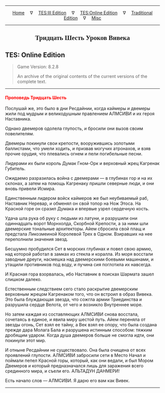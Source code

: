 
---

<!-- Jekyll Page Links -->

<center>
<a href="../../../../index.html">Home</a>
&emsp;&nabla;&emsp;
<a href="../../../index-tes3.html">TES:III Edition</a>
&emsp;&nabla;&emsp;
<a href="../../../index-teso.html">TES:Online Edition</a>
&emsp;&nabla;&emsp;
<a href="../../../index-traditional.html">Traditional Edition</a>
&emsp;&nabla;&emsp;
<a href="../../../index-misc.html">Misc</a>
</center>

<!-- Markdown Body Below: -->

---

<center>
<h2><span style="font-family:Georgia">Тридцать Шесть Уроков Вивека</span></h2>
</center>

## TES: Online Edition

> Game Version: 8.2.8
>
> An archive of the original contents of the current versions of the complete text.

---

#### <span style="color:red">Проповедь Тридцать Шесть</span>

Послушай же, это было в дни Ресдайнии, когда каймеры и двемеры жили под мудрым и великодушным правлением АЛМСИВИ и их героя Наставника.

Однако двемеров одолела глупость, и бросили они вызов своим повелителям.

Двемеры покинули свои крепости, вооружившись золотыми баллистами, что умели ходить, и призвав могучих атронахов, и взяв прочие орудия, что плевались огнем и пели погибельные песни.

Лидерами их были король Думак Гном-Орк и верховный жрец Кагренак Губитель.

Ожидаемо разразилась война с двемерами — в глубинах гор и на их склонах, а затем на помощь Кагренаку пришли северные люди, и они вновь привели Исмира.

Единственным лидером войск каймеров же был неубиваемый раб, Наставник Неревар, и обменял он свой топор на Нож Этоса. На Красной горе он сразил Думака и впервые узрел сердечную кость.

Удача шла рука об руку с людьми из латуни, и разрушили они одиннадцать ворот Морнхолда, Скорбной Крепости, а за ними шли двемерские тональные архитекторы. Айем сбросила свой плащ и предстала Ликозмеиной Королевой Трех в Одном. Взиравших на нее переполнили значения звезд.

Бесшумно пробудился Сет в морских глубинах и повел свою армию, над которой работал в замках из стекла и коралла. Из моря восстали заводные дреуги, насмешка над двемерскими боевыми машинами, и утащили противников под воду, и пучина сия поглотила их навсегда.

И Красная гора взорвалась, ибо Наставник в поисках Шармата зашел слишком далеко.

Естественным следствием сего стало раскрытие двемерским верховным жрецом Кагренаком того, что он встроил в образ Вивека. Это была блуждающая звезда, что сожгла армии Триединства и разрушила сердце Велота, от чего и возникло Внутреннее море.

Но затем каждая из составляющих АЛМСИВИ снова восстала, сочетаясь в единое, и явила миру шестой путь. Айем переняла от звезды огонь, Сет взял ее тайну, а Век взял ее опору, что была создана прежде дара Молага Бала и разрушена истинным способом: тяжким дробящим ударом. Когда душа двемеров больше не смогла идти, они покинули этот мир.

И отныне Ресдайнии не существовало. Она была очищена от всех проявлений глупости. АЛМСИВИ забросили сети в Место Начал и поймали пепел Красной горы, который, как они ведали, и был Мором Двемеров и который предназначался лишь для заражения всего срединного мира, и съели его. АЛЬТАДУН ДАНМЕРИ!

Есть начало слов — АЛМСИВИ. Я дарю его вам как Вивек.

---
